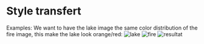 # Style transfert

Examples:
We want to have the lake image the same color distribution of the fire image, this make the lake look orange/red:
![lake](https://github.com/user-attachments/assets/87accf5c-f761-4340-b9ff-f8aa6cb3054c)
![fire](https://github.com/user-attachments/assets/fda7c106-4193-4370-bc1e-52678f20e92f)
![resultat](https://github.com/user-attachments/assets/2ff3c1f9-5232-4e56-8202-3d68c7922223)
